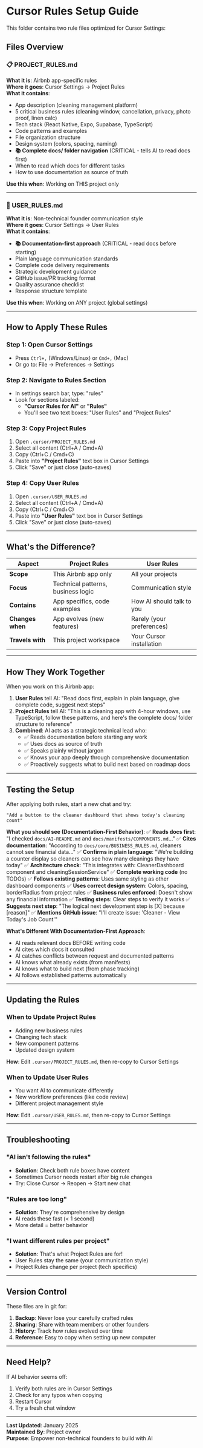 # Cursor Rules Setup Guide

This folder contains two rule files optimized for Cursor Settings:

## Files Overview

### 📋 PROJECT_RULES.md
**What it is**: Airbnb app-specific rules  
**Where it goes**: Cursor Settings → Project Rules  
**What it contains**:
- App description (cleaning management platform)
- 5 critical business rules (cleaning window, cancellation, privacy, photo proof, linen calc)
- Tech stack (React Native, Expo, Supabase, TypeScript)
- Code patterns and examples
- File organization structure
- Design system (colors, spacing, naming)
- **📚 Complete docs/ folder navigation** (CRITICAL - tells AI to read docs first)
- When to read which docs for different tasks
- How to use documentation as source of truth

**Use this when**: Working on THIS project only

---

### 👤 USER_RULES.md
**What it is**: Non-technical founder communication style  
**Where it goes**: Cursor Settings → User Rules  
**What it contains**:
- **📚 Documentation-first approach** (CRITICAL - read docs before starting)
- Plain language communication standards
- Complete code delivery requirements
- Strategic development guidance
- GitHub issue/PR tracking format
- Quality assurance checklist
- Response structure template

**Use this when**: Working on ANY project (global settings)

---

## How to Apply These Rules

### Step 1: Open Cursor Settings
- Press `Ctrl+,` (Windows/Linux) or `Cmd+,` (Mac)
- Or go to: File → Preferences → Settings

### Step 2: Navigate to Rules Section
- In settings search bar, type: "rules"
- Look for sections labeled:
  - **"Cursor Rules for AI"** or **"Rules"**
  - You'll see two text boxes: "User Rules" and "Project Rules"

### Step 3: Copy Project Rules
1. Open `.cursor/PROJECT_RULES.md`
2. Select all content (Ctrl+A / Cmd+A)
3. Copy (Ctrl+C / Cmd+C)
4. Paste into **"Project Rules"** text box in Cursor Settings
5. Click "Save" or just close (auto-saves)

### Step 4: Copy User Rules
1. Open `.cursor/USER_RULES.md`
2. Select all content (Ctrl+A / Cmd+A)
3. Copy (Ctrl+C / Cmd+C)
4. Paste into **"User Rules"** text box in Cursor Settings
5. Click "Save" or just close (auto-saves)

---

## What's the Difference?

| Aspect | Project Rules | User Rules |
|--------|--------------|------------|
| **Scope** | This Airbnb app only | All your projects |
| **Focus** | Technical patterns, business logic | Communication style |
| **Contains** | App specifics, code examples | How AI should talk to you |
| **Changes when** | App evolves (new features) | Rarely (your preferences) |
| **Travels with** | This project workspace | Your Cursor installation |

---

## How They Work Together

When you work on this Airbnb app:
1. **User Rules** tell AI: "Read docs first, explain in plain language, give complete code, suggest next steps"
2. **Project Rules** tell AI: "This is a cleaning app with 4-hour windows, use TypeScript, follow these patterns, and here's the complete docs/ folder structure to reference"
3. **Combined**: AI acts as a strategic technical lead who:
   - ✅ Reads documentation before starting any work
   - ✅ Uses docs as source of truth
   - ✅ Speaks plainly without jargon
   - ✅ Knows your app deeply through comprehensive documentation
   - ✅ Proactively suggests what to build next based on roadmap docs

---

## Testing the Setup

After applying both rules, start a new chat and try:

```
"Add a button to the cleaner dashboard that shows today's cleaning count"
```

**What you should see (Documentation-First Behavior)**:
✅ **Reads docs first**: "I checked `docs/AI-README.md` and `docs/manifests/COMPONENTS.md`..."
✅ **Cites documentation**: "According to `docs/core/BUSINESS_RULES.md`, cleaners cannot see financial data..."
✅ **Confirms in plain language**: "We're building a counter display so cleaners can see how many cleanings they have today"
✅ **Architecture check**: "This integrates with: CleanerDashboard component and cleaningSessionService"
✅ **Complete working code** (no TODOs)
✅ **Follows existing patterns**: Uses same styling as other dashboard components
✅ **Uses correct design system**: Colors, spacing, borderRadius from project rules
✅ **Business rules enforced**: Doesn't show any financial information
✅ **Testing steps**: Clear steps to verify it works
✅ **Suggests next step**: "The logical next development step is [X] because [reason]"
✅ **Mentions GitHub issue**: "I'll create issue: 'Cleaner - View Today's Job Count'"

**What's Different With Documentation-First Approach**:
- AI reads relevant docs BEFORE writing code
- AI cites which docs it consulted
- AI catches conflicts between request and documented patterns
- AI knows what already exists (from manifests)
- AI knows what to build next (from phase tracking)
- AI follows established patterns automatically

---

## Updating the Rules

### When to Update Project Rules
- Adding new business rules
- Changing tech stack
- New component patterns
- Updated design system

**How**: Edit `.cursor/PROJECT_RULES.md`, then re-copy to Cursor Settings

### When to Update User Rules
- You want AI to communicate differently
- New workflow preferences (like code review)
- Different project management style

**How**: Edit `.cursor/USER_RULES.md`, then re-copy to Cursor Settings

---

## Troubleshooting

### "AI isn't following the rules"
- **Solution**: Check both rule boxes have content
- Sometimes Cursor needs restart after big rule changes
- Try: Close Cursor → Reopen → Start new chat

### "Rules are too long"
- **Solution**: They're comprehensive by design
- AI reads these fast (< 1 second)
- More detail = better behavior

### "I want different rules per project"
- **Solution**: That's what Project Rules are for!
- User Rules stay the same (your communication style)
- Project Rules change per project (tech specifics)

---

## Version Control

These files are in git for:
1. **Backup**: Never lose your carefully crafted rules
2. **Sharing**: Share with team members or other founders
3. **History**: Track how rules evolved over time
4. **Reference**: Easy to copy when setting up new computer

---

## Need Help?

If AI behavior seems off:
1. Verify both rules are in Cursor Settings
2. Check for any typos when copying
3. Restart Cursor
4. Try a fresh chat window

---

**Last Updated**: January 2025  
**Maintained By**: Project owner  
**Purpose**: Empower non-technical founders to build with AI

